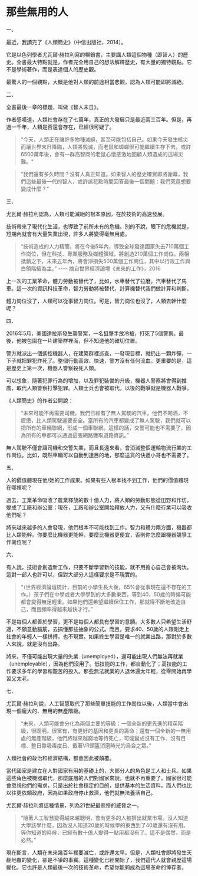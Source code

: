 # 那些無用的人


一、

最近，我讀完了《人類簡史》（中信出版社，2014）。

它是以色列學者尤瓦爾·赫拉利寫的暢銷書，主要講人類這個物種（即智人）的歷史。全書最大特點就是，作者完全用自己的想法解釋歷史，有大量的獨特觀點。它不是學術著作，而是表達個人的歷史觀。

最驚人的一個觀點，大概是他對人類的前途相當悲觀，認為人類可能即將滅絕。

二、

全書最後一章的標題，叫做《智人末日》。

作者感嘆道，人類社會存在了七萬年，真正的大發展只是最近兩三百年。但是，再過一千年，人類是否還會存在，已經很可疑了。

> “今天，人類正在讓許多物種滅絕，甚至可能包括自己。如果今天發生核災而讓世界末日降臨，人類將毀滅，而老鼠和蟑螂很可能繼續生存下去。或許6500萬年後，會有一群高智商的老鼠心懷感激地回顧人類造成的這場災難。“

> ”我們還有多久時間？沒有人真正知道。如果智人的歷史確實即將謝幕，我們這些最後一代的智人，或許該花點時間回答最後一個問題：我們究竟想要變成什麼？”

三、

尤瓦爾·赫拉利認為，人類可能滅絕的根本原因，在於技術的高速發展。

技術帶來了現代化生活，也導致了前所未有的危機。別的不說，眼下的危機就是，短期內就會有大量失業出現，許多人將變得毫無用處。

> “技術造成的人力精簡，將在今後5年內，導致全球發達國家失去710萬個工作崗位，但在科技、專業服務及媒體領域，將創造210萬個工作崗位。兩相抵銷之下，未來五年內，將會淨損失500萬個工作崗位，其中以行政工作與白領階級為主。” ---- 摘自世界經濟論壇《未來的工作》，2016

上一次的工業革命，體力勞動被替代了，比如，水車替代了拉磨，汽車替代了馬車。這一次的資訊科技革命，智力勞動將被替代，計算機替代我們做計算和判斷。

體力崗位沒了，人類可以從事智力崗位。可是，智力崗位也沒了，人類去幹什麼呢？

四、

2016年5月，美國達拉斯發生襲警案，一名狙擊手放冷槍，打死了5個警察。最後，他被包圍在一片建築群裡面，但不知道他的確切位置。

警方就派出一個遙控機器人，在建築群裡巡查，一發現目標，就扔出一顆炸彈，一下子就把罪犯炸死了。整個行動高效、快速，警方沒有任何流血。更重要的是，這是歷史上第一次，機器人警察殺死人類。

可以想象，隨著犯罪行為的增加，以及罪犯裝備的升級，機器人警察將會得到推廣，取代人類警察打擊犯罪。人類士兵也會被取代，以後的戰爭就是機器人戰爭。

《人類簡史》的作者公開說：

> “未來可能不再需要司機。我們已經有了無人駕駛的汽車。他們不喝酒，不疲憊，比人類駕駛還要安全。當所有的汽車都變成了無人駕駛，我們就可以把所有的車輛聯網，形成一個車聯網。這樣的話，交警可能也不需要了，因為所有的車都可以通過這張網路獲取道路資訊。”

無人駕駛不僅會讓司機和交警失業，而且長遠來看，會消滅整個運輸物流行業的工作崗位。比如，既然車輛可以自動到達目的地，那麼送貨的快遞小哥也不需要了。

五、

人的價值體現在他/她的工作成果。如果有些人根本找不到工作，他們的價值體現在哪裡呢？

過去，工業革命吸收了農業釋放的數十億人力，將人類的勞動形態從田野和作坊，變成了工廠和辦公室；現在，工廠和辦公室開始釋放人力，又有什麼行業可以吸收他們呢？

將來越來越多的人會發現，他們根本不可能找到工作。智力和體力兩方面，機器都比人類能幹。你要麼比機器更能幹，要麼比機器更便宜，否則你怎麼跟機器競爭工作崗位呢？

六、

有人說，技術會創造新工作，只要不斷學習新的技能，就不用擔心自己會被淘汰。這對一部人也許可以，但對大部分人這樣要求是不現實的。

> “（世界經濟論壇統計，目前的小學生長大後，65%會從事現在還不存在的工作。）孩子們在中學或者大學學到的大多數東西，等到40、50歲的時候可能都會變得無足輕重。如果他們還希望繼續保住工作，那就得不斷地改造自己，而且頻率得越來越快才行。”

不是每個人都善於學習，更不是每個人都具有學習的意願。大多數人只希望生活舒適，不願意動腦筋，去搞懂那些抽象的公式。而且，要求40、50歲的人跟剛走上社會的年輕人一樣拼搏，也不現實。如果終生學習是唯一的就業出路，那對於多數人來說，就是沒有出路。

將來，不僅可能出現大量的失業（unemployed），還可能出現人們無法再就業（unemployable），因為他們沒用了。低技能的工作，都自動化了；高技能的工作要求多年的學習和艱苦的投入。那些無法就業的人退休還太年輕，從零開始再學習又太老。

七、

尤瓦爾·赫拉利說，人工智慧取代了那些簡單技能的工作崗位以後，人類當中會出現一個龐大的、無用的無產階級。

> “未來，人類可能會分化為兩個主要的等級：一個全新的更先進的精英階級，很聰明，很富有，有更好的基因和更長的壽命；還有一個全新的一無用處的無產階級，他們將越來越窮地等待死亡，可能變成沒有工作、沒有目標、整日靠吸毒度日、戴著VR頭盔消磨時光的烏合之眾。”

人類社會的政治和經濟結構，都會因此被顛覆。

當代國家是建立在人對國家有用的基礎上的，大部分人的角色是工人和士兵。如果這些角色被機器取代，那麼底層的人們對國家來說，也就不再重要了。國家很可能會忽視他們的需求，只是出於社會穩定的目的，提供基本的生活資料。而人們也比以往更依賴政府，因為如果政府停止救濟，他們就無法養活自己。

尤瓦爾·赫拉利將這種情景，列為21世紀最悲慘的威脅之一。

> “隨著人工智慧變得越來越聰明，會有更多的人被擠出就業市場。沒人知道大學該學什麼，因為沒人知道20歲的時候學的東西到了40歲還有沒有用。等你知道的時候，已經有數十億人變得一點用都沒有了。這不是偶然，而是必然。”

現在斷言，人類在未來幾百年裡要滅亡，或許還太早。但是，人類社會即將發生天翻地覆的變化，卻是不爭的事實。這種變化已經開始了，我們這代人就會親歷這場變化。它也許是人類最後一次的技術革命，希望你能夠成為這場革命的倖存者。
